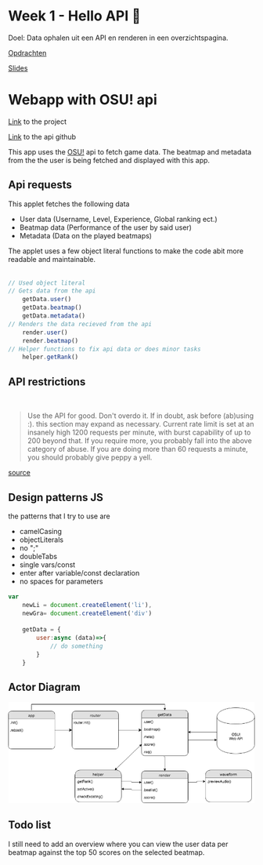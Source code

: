 # Week 1 - Hello API 🐒

Doel: Data ophalen uit een API en renderen in een overzichtspagina.

[Opdrachten](https://drive.google.com/open?id=1OVhWQNaCgSluYviTKKWcApkyPd23xow1PiExb8GYANM)

[Slides](https://drive.google.com/open?id=1Rjl9xqXoKniQSRJPdkU1O5YwWC33SJK8KiV0a-H_xZU)

# Webapp with OSU! api

[Link](https://senpaizuri.github.io/web-app-from-scratch-18-19/week1/) to the project

[Link](https://github.com/ppy/osu-api/wiki) to the api github

This app uses the [OSU!](https://osu.ppy.sh/) api to fetch game data.
The beatmap and metadata from the the user is being fetched and displayed with this app.

## Api requests

This applet fetches the following data

* User data (Username, Level, Experience, Global ranking ect.)
* Beatmap data (Performance of the user by said user)
* Metadata (Data on the played beatmaps)

The applet uses a few object literal functions to make the code abit more readable and maintainable.

```javascript

// Used object literal
// Gets data from the api
    getData.user() 
    getData.beatmap()
    getData.metadata()
// Renders the data recieved from the api
    render.user() 
    render.beatmap()
// Helper functions to fix api data or does minor tasks
    helper.getRank()

```

## API restrictions
 
> Use the API for good. Don't overdo it. If in doubt, ask before (ab)using :). this section may expand as necessary.
>Current rate limit is set at an insanely high 1200 requests per minute, with burst capability of up to 200 beyond that. If you require more, you probably fall into the above category of abuse. If you are doing more than 60 requests a minute, you should probably give peppy a yell.

[source](https://github.com/ppy/osu-api/wiki#terms-of-use)

## Design patterns JS

the patterns that I try to use are

- camelCasing
- objectLiterals
- no ";"
- doubleTabs
- single vars/const
- enter after variable/const declaration
- no spaces for parameters

```javascript
var
    newLi = document.createElement('li'),
    newGra= document.createElement('div')

    getData = {
        user:async (data)=>{
            // do something
        }
    }

```

## Actor Diagram

![alt text](./actor-diagram.png "Actor Diagram")

## Todo list

I still need to add an overview where you can view the user data per beatmap against the top 50 scores on the selected beatmap.